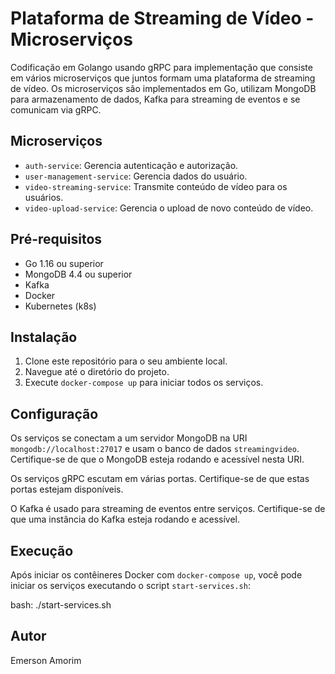 # Plataforma de Streaming de Vídeo - Microserviços

Codificação em Golango usando gRPC para implementação que consiste em vários microserviços que juntos formam uma plataforma de streaming de vídeo. Os microserviços são implementados em Go, utilizam MongoDB para armazenamento de dados, Kafka para streaming de eventos e se comunicam via gRPC.

## Microserviços

- `auth-service`: Gerencia autenticação e autorização.
- `user-management-service`: Gerencia dados do usuário.
- `video-streaming-service`: Transmite conteúdo de vídeo para os usuários.
- `video-upload-service`: Gerencia o upload de novo conteúdo de vídeo.

## Pré-requisitos

- Go 1.16 ou superior
- MongoDB 4.4 ou superior
- Kafka
- Docker
- Kubernetes (k8s)

## Instalação

1. Clone este repositório para o seu ambiente local.
2. Navegue até o diretório do projeto.
3. Execute `docker-compose up` para iniciar todos os serviços.

## Configuração

Os serviços se conectam a um servidor MongoDB na URI `mongodb://localhost:27017` e usam o banco de dados `streamingvideo`. Certifique-se de que o MongoDB esteja rodando e acessível nesta URI.

Os serviços gRPC escutam em várias portas. Certifique-se de que estas portas estejam disponíveis.

O Kafka é usado para streaming de eventos entre serviços. Certifique-se de que uma instância do Kafka esteja rodando e acessível.

## Execução

Após iniciar os contêineres Docker com `docker-compose up`, você pode iniciar os serviços executando o script `start-services.sh`:

bash:
./start-services.sh

## Autor
Emerson Amorim
